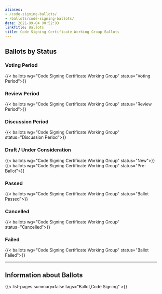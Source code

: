 ```yaml
---
aliases:
- /code-signing-ballots/
- /ballots/code-signing-ballots/
date: 2021-09-04 00:52:03
linkTitle: Ballots
title: Code Signing Certificate Working Group Ballots
---
```


## Ballots by Status

### Voting Period

{{< ballots wg="Code Signing Certificate Working Group" status="Voting Period">}}

### Review Period

{{< ballots wg="Code Signing Certificate Working Group" status="Review Period">}}

### Discussion Period

{{< ballots wg="Code Signing Certificate Working Group" status="Discussion Period">}}

### Draft / Under Consideration

{{< ballots wg="Code Signing Certificate Working Group" status="New">}}  
{{< ballots wg="Code Signing Certificate Working Group" status="Pre-Ballot">}}

### Passed

{{< ballots wg="Code Signing Certificate Working Group" status="Ballot Passed">}}

### Cancelled

{{< ballots wg="Code Signing Certificate Working Group" status="Cancelled">}}

### Failed

{{< ballots wg="Code Signing Certificate Working Group" status="Ballot Failed">}}  

---

## Information about Ballots

{{< list-pages summary=false tags="Ballot,Code Signing" >}}